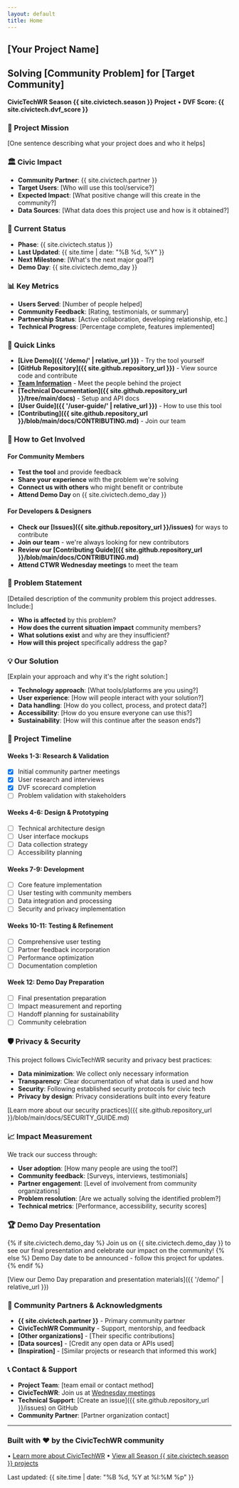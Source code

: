 ```yaml
---
layout: default
title: Home
---
```


## [Your Project Name]

## Solving [Community Problem] for [Target Community]

**CivicTechWR Season {{ site.civictech.season }} Project** • **DVF Score: {{ site.civictech.dvf_score }}**

### 🎯 Project Mission

[One sentence describing what your project does and who it helps]

### 🏛️ Civic Impact

- **Community Partner**: {{ site.civictech.partner }}
- **Target Users**: [Who will use this tool/service?]
- **Expected Impact**: [What positive change will this create in the community?]
- **Data Sources**: [What data does this project use and how is it obtained?]

### 🚀 Current Status

- **Phase**: {{ site.civictech.status }}
- **Last Updated**: {{ site.time | date: "%B %d, %Y" }}
- **Next Milestone**: [What's the next major goal?]
- **Demo Day**: {{ site.civictech.demo_day }}

### 📊 Key Metrics

- **Users Served**: [Number of people helped]
- **Community Feedback**: [Rating, testimonials, or summary]
- **Partnership Status**: [Active collaboration, developing relationship, etc.]
- **Technical Progress**: [Percentage complete, features implemented]

### 🔗 Quick Links

- **[Live Demo]({{ '/demo/' | relative_url }})** - Try the tool yourself
- **[GitHub Repository]({{ site.github.repository_url }})** - View source code and contribute
- **[Team Information](team.html)** - Meet the people behind the project
- **[Technical Documentation]({{ site.github.repository_url }}/tree/main/docs)** - Setup and API docs
- **[User Guide]({{ '/user-guide/' | relative_url }})** - How to use this tool
- **[Contributing]({{ site.github.repository_url }}/blob/main/docs/CONTRIBUTING.md)** - Join our team

### 📱 How to Get Involved

#### For Community Members

- **Test the tool** and provide feedback
- **Share your experience** with the problem we're solving
- **Connect us with others** who might benefit or contribute
- **Attend Demo Day** on {{ site.civictech.demo_day }}

#### For Developers & Designers

- **Check our [Issues]({{ site.github.repository_url }}/issues)** for ways to contribute
- **Join our team** - we're always looking for new contributors
- **Review our [Contributing Guide]({{ site.github.repository_url }}/blob/main/docs/CONTRIBUTING.md)**
- **Attend CTWR Wednesday meetings** to meet the team

### 🎯 Problem Statement

[Detailed description of the community problem this project addresses. Include:]

- **Who is affected** by this problem?
- **How does the current situation impact** community members?
- **What solutions exist** and why are they insufficient?
- **How will this project** specifically address the gap?

### 💡 Our Solution

[Explain your approach and why it's the right solution:]

- **Technology approach**: [What tools/platforms are you using?]
- **User experience**: [How will people interact with your solution?]
- **Data handling**: [How do you collect, process, and protect data?]
- **Accessibility**: [How do you ensure everyone can use this?]
- **Sustainability**: [How will this continue after the season ends?]

### 📅 Project Timeline

#### Weeks 1-3: Research & Validation

- [x] Initial community partner meetings
- [x] User research and interviews
- [x] DVF scorecard completion
- [ ] Problem validation with stakeholders

#### Weeks 4-6: Design & Prototyping

- [ ] Technical architecture design
- [ ] User interface mockups
- [ ] Data collection strategy
- [ ] Accessibility planning

#### Weeks 7-9: Development

- [ ] Core feature implementation
- [ ] User testing with community members
- [ ] Data integration and processing
- [ ] Security and privacy implementation

#### Weeks 10-11: Testing & Refinement

- [ ] Comprehensive user testing
- [ ] Partner feedback incorporation
- [ ] Performance optimization
- [ ] Documentation completion

#### Week 12: Demo Day Preparation

- [ ] Final presentation preparation
- [ ] Impact measurement and reporting
- [ ] Handoff planning for sustainability
- [ ] Community celebration

### 🛡️ Privacy & Security

This project follows CivicTechWR security and privacy best practices:

- **Data minimization**: We collect only necessary information
- **Transparency**: Clear documentation of what data is used and how
- **Security**: Following established security protocols for civic tech
- **Privacy by design**: Privacy considerations built into every feature

[Learn more about our security practices]({{ site.github.repository_url }}/blob/main/docs/SECURITY_GUIDE.md)

### 📈 Impact Measurement

We track our success through:

- **User adoption**: [How many people are using the tool?]
- **Community feedback**: [Surveys, interviews, testimonials]
- **Partner engagement**: [Level of involvement from community organizations]
- **Problem resolution**: [Are we actually solving the identified problem?]
- **Technical metrics**: [Performance, accessibility, security scores]

### 🏆 Demo Day Presentation

{% if site.civictech.demo_day %}
Join us on {{ site.civictech.demo_day }} to see our final presentation and celebrate our impact on the community!
{% else %}
Demo Day date to be announced - follow this project for updates.
{% endif %}

[View our Demo Day preparation and presentation materials]({{ '/demo/' | relative_url }})

### 🤝 Community Partners & Acknowledgments

- **{{ site.civictech.partner }}** - Primary community partner
- **CivicTechWR Community** - Support, mentorship, and feedback
- **[Other organizations]** - [Their specific contributions]
- **[Data sources]** - [Credit any open data or APIs used]
- **[Inspiration]** - [Similar projects or research that informed this work]

### 📞 Contact & Support

- **Project Team**: [team email or contact method]
- **CivicTechWR**: Join us at [Wednesday meetings](https://civictechwr.org)
- **Technical Support**: [Create an issue]({{ site.github.repository_url }}/issues) on GitHub
- **Community Partner**: [Partner organization contact]

---

### Built with ❤️ by the CivicTechWR community

• [Learn more about CivicTechWR](https://civictechwr.org)
• [View all Season {{ site.civictech.season }} projects](https://civictechwr.org/projects)

Last updated: {{ site.time | date: "%B %d, %Y at %I:%M %p" }}
